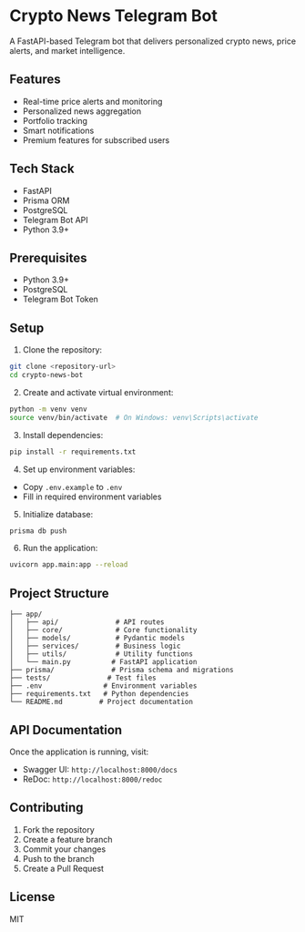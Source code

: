 # Crypto News Telegram Bot

A FastAPI-based Telegram bot that delivers personalized crypto news, price alerts, and market intelligence.

## Features

- Real-time price alerts and monitoring
- Personalized news aggregation
- Portfolio tracking
- Smart notifications
- Premium features for subscribed users

## Tech Stack

- FastAPI
- Prisma ORM
- PostgreSQL
- Telegram Bot API
- Python 3.9+

## Prerequisites

- Python 3.9+
- PostgreSQL
- Telegram Bot Token

## Setup

1. Clone the repository:
```bash
git clone <repository-url>
cd crypto-news-bot
```

2. Create and activate virtual environment:
```bash
python -m venv venv
source venv/bin/activate  # On Windows: venv\Scripts\activate
```

3. Install dependencies:
```bash
pip install -r requirements.txt
```

4. Set up environment variables:
- Copy `.env.example` to `.env`
- Fill in required environment variables

5. Initialize database:
```bash
prisma db push
```

6. Run the application:
```bash
uvicorn app.main:app --reload
```

## Project Structure

```
├── app/
│   ├── api/              # API routes
│   ├── core/             # Core functionality
│   ├── models/           # Pydantic models
│   ├── services/         # Business logic
│   ├── utils/            # Utility functions
│   └── main.py          # FastAPI application
├── prisma/              # Prisma schema and migrations
├── tests/              # Test files
├── .env               # Environment variables
├── requirements.txt   # Python dependencies
└── README.md         # Project documentation
```

## API Documentation

Once the application is running, visit:
- Swagger UI: `http://localhost:8000/docs`
- ReDoc: `http://localhost:8000/redoc`

## Contributing

1. Fork the repository
2. Create a feature branch
3. Commit your changes
4. Push to the branch
5. Create a Pull Request

## License

MIT 